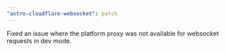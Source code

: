```yaml
---
"astro-cloudflare-websocket": patch
---
```


Fixed an issue where the platform proxy was not available for websocket requests in dev mode.
